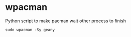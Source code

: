 # wpacman
Python script to make pacman wait other  process to finish


``` sudo wpacman -Sy geany ```
